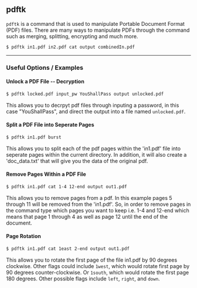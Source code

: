 pdftk
---
`pdftk` is a command that is used to manipulate Portable Document Format (PDF) files. There are many ways to manipulate PDFs through the command such as merging, splitting, encrypting and much more. 
<!-- one line explanation would go here -->

<!-- minimal example -->
~~~bash
$ pdftk in1.pdf in2.pdf cat output combinedIn.pdf
~~~

---

### Useful Options / Examples

#### Unlock a PDF File -- Decryption
~~~bash
$ pdftk locked.pdf input_pw YouShallPass output unlocked.pdf
~~~

This allows you to decrpyt pdf files through inputing a password, in this case "YouShallPass", and direct the output into a file named `unlocked.pdf`.

#### Split a PDF File into Seperate Pages
~~~bash
$ pdftk in1.pdf burst
~~~

This allows you to split each of the pdf pages within the 'in1.pdf' file into seperate pages within the current directory. In addition, it will also create a 'doc_data.txt' that will give you the data of the original pdf.

#### Remove Pages Within a PDF File
~~~bash
$ pdftk in1.pdf cat 1-4 12-end output out1.pdf
~~~

This allows you to remove pages from a pdf. In this example pages 5 through 11 will be removed from the 'in1.pdf'. So, in order to remove pages in the command type which pages you want to keep i.e. 1-4 and 12-end which means that page 1 through 4 as well as page 12 until the end of the document.

#### Page Rotation
~~~bash
$ pdftk in1.pdf cat 1east 2-end output out1.pdf
~~~

This allows you to rotate the first page of the file in1.pdf by 90 degrees clockwise. Other flags could include `1west`, which would rotate first page by 90 degrees counter-clockwise. Or `1south`, which would rotate the first page 180 degrees. Other possible flags include `left`, `right`, and `down`. 


